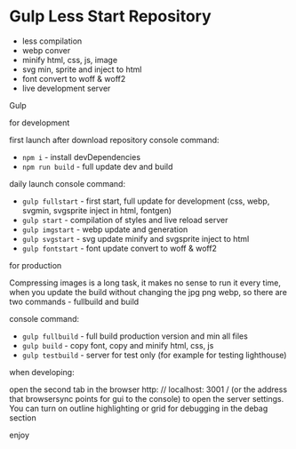 # Gulp Less Start Repository

- less compilation
- webp conver
- minify html, css, js, image
- svg min, sprite and inject to html
- font convert to woff & woff2
- live development server

Gulp

for development

first launch after download repository
console command:

  - `npm i`          - install devDependencies
  - `npm run build`  - full update dev and build


daily launch
console command:

  - `gulp fullstart` - first start, full update for development (css, webp, svgmin, svgsprite inject in html, fontgen)
  - `gulp start`     - compilation of styles and live reload server
  - `gulp imgstart`  - webp update and generation
  - `gulp svgstart`  - svg update minify and svgsprite inject to html
  - `gulp fontstart` - font update convert to woff & woff2


for production

Compressing images is a long task,
it makes no sense to run it every time,
when you update the build without changing
the jpg png webp, so there are two commands - fullbuild and build

console command:

  - `gulp fullbuild` - full build production version and min all files
  - `gulp build`     - copy font, copy and minify html, css, js
  - `gulp testbuild` - server for test only (for example for testing lighthouse)

when developing:

open the second tab in the browser
http: // localhost: 3001 / (or the address that browsersync points for gui to the console)
to open the server settings.
You can turn on outline highlighting or grid for debugging
in the debag section

enjoy
